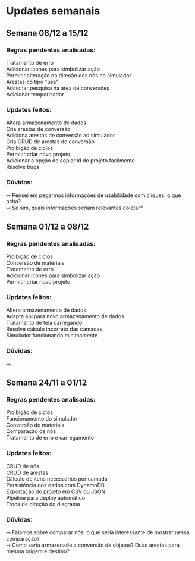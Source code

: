 # Updates semanais

## Semana 08/12 a 15/12

### Regras pendentes analisadas:

Tratamento de erro \
Adicionar ícones para simbolizar ação \
Permitir alteração da direção dos nós no simulador \
Arestas do tipo "usa" \
Adcionar pesquisa na área de conversões \
Adicionar temporizador

### Updates feitos:

Altera armazenamento de dados \
Cria arestas de conversão \
Adiciona arestas de conversão ao simulador \
Cria CRUD de arestas de conversão \
Proibição de ciclos \
Permitir criar novo projeto \
Adicionar a opção de copiar id do projeto facilmente \
Resolve bugs

### Dúvidas:

↦ Pensei em pegarmos informações de usabilidade com cliques, o que acha? \
↦ Se sim, quais informações seriam relevantes coletar?

## Semana 01/12 a 08/12

### Regras pendentes analisadas:

Proibição de ciclos \
Conversão de materiais \
Tratamento de erro \
Adicionar ícones para simbolizar ação \
Permitir criar novo projeto

### Updates feitos:

Altera armazenamento de dados \
Adapta api para novo armazenamento de dados \
Tratamento de tela carregando \
Resolve cálculo incorreto das camadas \
Simulador funcionando minimamente

### Dúvidas:

↦ 

## Semana 24/11 a 01/12

### Regras pendentes analisadas:

Proibição de ciclos \
Funcionamento do simulador \
Conversão de materiais \
Comparação de nós \
Tratamento de erro e carregamento

### Updates feitos:

CRUD de nós \
CRUD de arestas \
Cálculo de itens necessários por camada \
Persistência dos dados com DynamoDB \
Exportação do projeto em CSV ou JSON \
Pipeline para deploy automático \
Troca de direção do diagrama

### Dúvidas:

↦ Falamos sobre comparar nós, o que seria interessante de mostrar nessa comparação? \
↦ Como seria armazenado a conversão de objetos? Duas arestas para mesma origem e destino?

